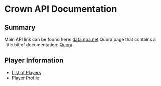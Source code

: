 # Crown API Documentation
## Summary
Main API link can be found here: [data.nba.net](http://data.nba.net/10s/prod/v1/today.json)
Quora page that contains a little bit of documentation: [Quora](https://www.quora.com/Is-there-an-NBA-API-for-free-that-has-live-stats)

## Player Information
* [List of Players](http://data.nba.net/10s/prod/v1/2018/players.json)
* [Player Profile](http://data.nba.net/10s/prod/v1/2018/players/203518_profile.json)